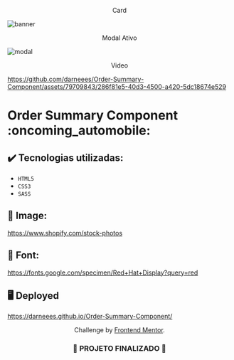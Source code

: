 <p align="center">
    Card
</p>

![banner](https://github.com/darneees/Order-Summary-Component/assets/79709843/91c443e5-fbd3-42ad-9fd4-b4282ba906fd)


<p align="center">
    Modal Ativo
</p>

![modal](https://github.com/darneees/Order-Summary-Component/assets/79709843/f2f9e16c-7474-4067-bad3-99832e873720)


<p align="center">
    Video
</p>


https://github.com/darneees/Order-Summary-Component/assets/79709843/286f81e5-40d3-4500-a420-5dc18674e529



<h1>
  Order Summary Component :oncoming_automobile:
</h1>

## ✔️ Tecnologias utilizadas:
- ``HTML5``
- ``CSS3``
- ``SASS``

## :paperclip: Image:

https://www.shopify.com/stock-photos

## :paperclip: Font:

https://fonts.google.com/specimen/Red+Hat+Display?query=red

## :desktop_computer: Deployed

https://darneees.github.io/Order-Summary-Component/

<p align="center">
  Challenge by <a href="https://www.frontendmentor.io?ref=challenge" target="_blank">Frontend Mentor</a>.
</p>

<h3 align="center">
  
  :construction: PROJETO FINALIZADO :construction:
  
</h3>
